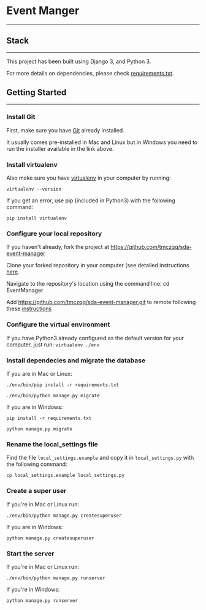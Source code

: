 # Event Manger
---
## Stack
---
This project has been built using Django 3, and Python 3.

For more details on dependencies, please check [requirements.txt]().

## Getting Started
---
### Install Git
First, make sure you have [Git](https://git-scm.com/downloads) already installed.

It usually comes pre-installed in Mac and Linux but in Windows you need to run the installer available in the link above.

### Install virtualenv
Also make sure you have [virtualenv](https://virtualenv.pypa.io/en/latest/installation/) in your computer by running:

```
virtualenv --version
```
If you get an error, use pip (included in Python3) with the following command:

```
pip install virtualenv
```

### Configure your local repository
If you haven't already, fork the project at https://github.com/tmczqq/sda-event-manager

Clone your forked repository in your computer (see detailed instructions [here](https://docs.github.com/en/github/creating-cloning-and-archiving-repositories/cloning-a-repository).

Navigate to the repository's location using the command line: cd EventManager

Add https://github.com/tmczqq/sda-event-manager.git to remote following these [instructions](https://docs.github.com/en/github/collaborating-with-issues-and-pull-requests/configuring-a-remote-for-a-fork)

### Configure the virtual environment
If you have Python3 already configured as the default version for your computer, just run:
`virtualenv ./env`

### Install dependecies and migrate the database
If you are in Mac or Linux:
```
./env/bin/pip install -r requirements.txt
```
```
./env/bin/python manage.py migrate
```
If you are in Windows:
```
pip install -r requirements.txt
```
```
python manage.py migrate
```

### Rename the local_settings file
Find the file `local_settings.example` and copy it in `local_settings.py` with the following command:

```
cp local_settings.example local_settings.py
```

### Create a super user
If you're in Mac or Linux run:
```
./env/bin/python manage.py createsuperuser
```
If you are in Windows:
```
python manage.py createsuperuser
```

### Start the server
If you're in Mac or Linux run:
```
./env/bin/python manage.py runserver
```
If you're in Windows:
```
python manage.py runserver
```


